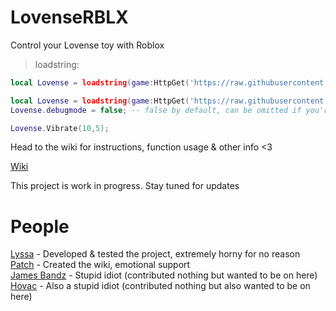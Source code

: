 # LovenseRBLX
Control your Lovense toy with Roblox

> loadstring:

```lua
local Lovense = loadstring(game:HttpGet('https://raw.githubusercontent.com/LovenseFunny/LovenseRBLX/main/Lovense.lua'))()
```

```lua
local Lovense = loadstring(game:HttpGet('https://raw.githubusercontent.com/LovenseFunny/LovenseRBLX/main/Lovense.lua'))()
Lovense.debugmode = false; -- false by default, can be omitted if you're not setting it to true

Lovense.Vibrate(10,5);
```

Head to the wiki for instructions, function usage & other info <3

[Wiki](https://github.com/LovenseFunny/LovenseRBLX/wiki/Home)

This project is work in progress. Stay tuned for updates

# People

[Lyssa](https://github.com/imLyssa) - Developed & tested the project, extremely horny for no reason\
[Patch](https://github.com/patchpatchpatchpatch) - Created the wiki, emotional support\
[James Bandz](https://github.com/jamesbandz) - Stupid idiot (contributed nothing but wanted to be on here)\
[Hovac](https://www.youtube.com/c/hovacc) - Also a stupid idiot (contributed nothing but also wanted to be on here)
